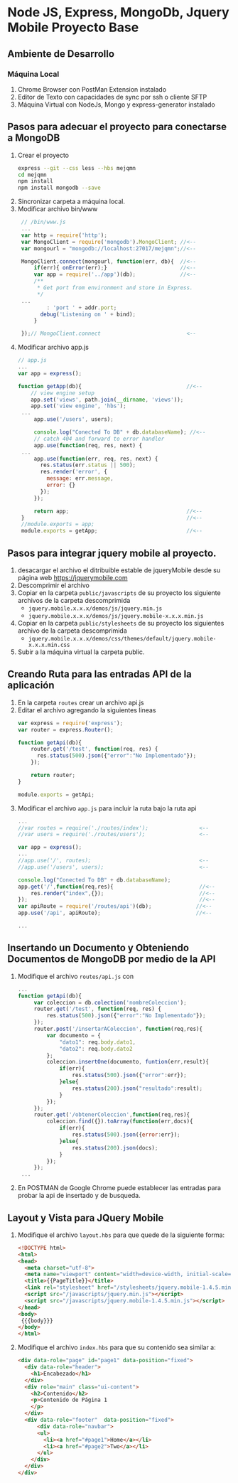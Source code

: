 # Node JS, Express, MongoDb, Jquery Mobile Proyecto Base

## Ambiente de Desarrollo

### Máquina Local

1. Chrome Browser con PostMan Extension instalado
2. Editor de Texto con capacidades de sync por ssh o cliente SFTP
3. Máquina Virtual con NodeJs, Mongo y express-generator instalado

## Pasos para adecuar el proyecto para conectarse a MongoDB
1. Crear el proyecto
   ```bash
   express --git --css less --hbs mejqmn
   cd mejqmn
   npm install
   npm install mongodb --save
   ```
2. Sincronizar carpeta a máquina local.
3. Modificar archivo bin/www
   ```javascript
    // /bin/www.js
    ...
    var http = require('http');
    var MongoClient = require('mongodb').MongoClient; //<--
    var mongourl = "mongodb://localhost:27017/mejqmn";//<--

    MongoClient.connect(mongourl, function(err, db){  //<--
        if(err){ onError(err);}                       //<--
        var app = require('../app')(db);              //<--
        /**
         * Get port from environment and store in Express.
         */
    ...
            : 'port ' + addr.port;
          debug('Listening on ' + bind);
        }

    });// MongoClient.connect                           <--
   ```
4. Modificar archivo app.js
   ```javascript
   // app.js
   ...
   var app = express();

   function getApp(db){                                 //<--
       // view engine setup
       app.set('views', path.join(__dirname, 'views'));
       app.set('view engine', 'hbs');
    ...
        app.use('/users', users);

        console.log("Conected To DB" + db.databaseName); //<--
        // catch 404 and forward to error handler
        app.use(function(req, res, next) {
    ...
        app.use(function(err, req, res, next) {
          res.status(err.status || 500);
          res.render('error', {
            message: err.message,
            error: {}
          });
        });

        return app;                                     //<--
    }                                                   //<--
    //module.exports = app;
    module.exports = getApp;                            //<--

   ```

## Pasos para integrar jquery mobile al proyecto.
1. desacargar el archivo el ditribuible estable de jqueryMobile desde su página web
https://jquerymobile.com
2. Descomprimir el archivo
3. Copiar en la carpeta ```public/javascripts``` de su proyecto los siguiente archivos de la carpeta descomprimida
   * ```jquery.mobile.x.x.x/demos/js/jquery.min.js```
   * ```jquery.mobile.x.x.x/demos/js/jquery.mobile-x.x.x.min.js ```
4. Copiar en la carpeta ```public/stylesheets``` de su proyecto los siguientes archivo de la carpeta descomprimida
   * ```jquery.mobile.x.x.x/demos/css/themes/default/jquery.mobile-x.x.x.min.css```
5. Subir a la máquina virtual la carpeta public.

## Creando Ruta para las entradas API de la aplicación
1. En la carpeta ```routes``` crear un archivo api.js
2. Editar el archivo agregando la siguientes lineas
   ```javascript
   var express = require('express');
   var router = express.Router();

   function getApi(db){
       router.get('/test', function(req, res) {
         res.status(500).json({"error":"No Implementado"});
       });

       return router;
   }

   module.exports = getApi;
   ```
3. Modificar el archivo ```app.js``` para incluir la ruta bajo la ruta api
   ```javascript
   ...
   //var routes = require('./routes/index');                <--
   //var users = require('./routes/users');                 <--

   var app = express();
   ...
   //app.use('/', routes);                                  <--
   //app.use('/users', users);                              <--

   console.log("Conected To DB" + db.databaseName);
   app.get('/',function(req,res){                           //<--
       res.render("index",{});                              //<--
   });                                                      //<--
   var apiRoute = require('/routes/api')(db);              //<--
   app.use('/api', apiRoute);                              //<--

   ...
   ```

## Insertando un Documento y Obteniendo Documentos de MongoDB por medio de la API

1. Modifique el archivo ```routes/api.js``` con
   ```javascript
   ...
   function getApi(db){
        var coleccion = db.colection('nombreColeccion');
        router.get('/test', function(req, res) {
            res.status(500).json({"error":"No Implementado"});
        });
        router.post('/insertarAColeccion', function(req,res){
            var documento = {
                "dato1": req.body.dato1,
                "dato2": req.body.dato2
            };
            coleccion.insertOne(documento, funtion(err,result){
                if(err){
                    res.status(500).json({"error":err});
                }else{
                    res.status(200).json("resultado":result);
                }
            });
        });
        router.get('/obtenerColeccion',function(req,res){
            coleccion.find({}).toArray(function(err,docs){
                if(err){
                    res.status(500).json({error:err});
                }else{
                    res.status(200).json(docs);
                }
            });
        });
    ...
   ```
2. En POSTMAN de Google Chrome puede establecer las entradas para probar la api de insertado y de busqueda.

## Layout y Vista para JQuery Mobile
1. Modifique el archivo ```layout.hbs``` para que quede de la siguiente forma:

   ```HTML
   <!DOCTYPE html>
   <html>
   <head>
     <meta charset="utf-8">
     <meta name="viewport" content="width=device-width, initial-scale=1">
     <title>{{PageTitle}}</title>
     <link rel="stylesheet" href="/stylesheets/jquery.mobile-1.4.5.min.css">
     <script src="/javascripts/jquery.min.js"></script>
     <script src="/javascripts/jquery.mobile-1.4.5.min.js"></script>
   </head>
   <body>
    {{{body}}}
   </body>
   </html>
   ```
2. Modifique el archivo ```index.hbs``` para que su contenido sea similar a:

   ```HTML
   <div data-role="page" id="page1" data-position="fixed">
     <div data-role="header">
       <h1>Encabezado</h1>
     </div>
     <div role="main" class="ui-content">
       <h2>Contenido</h2>
       <p>Contenido de Página 1
       </p>
     </div>
     <div data-role="footer"  data-position="fixed">
         <div data-role="navbar">
         <ul>
           <li><a href="#page1">Home</a></li>
           <li><a href="#page2">Two</a></li>
         </ul>
       </div>
     </div>
   </div>
   ```
